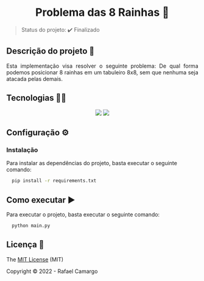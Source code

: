 <h1 align="center">Problema das 8 Rainhas 👑</h1>

> Status do projeto: ✔️ Finalizado


## Descrição do projeto 📝

<p align="justify">
Esta implementação visa resolver o seguinte problema:
De qual forma podemos posicionar 8 rainhas em um tabuleiro 8x8, sem que nenhuma seja atacada pelas demais.
</p>

## Tecnologias 👨‍💻

<p align="center">
  <img src="https://img.shields.io/badge/Python-14354C?style=for-the-badge&logo=python&logoColor=white"/>
  <img src="https://img.shields.io/badge/numpy-%23013243.svg?style=for-the-badge&logo=numpy&logoColor=white"/>
</p>

## Configuração ⚙️

### Instalação

Para instalar as dependências do projeto, basta executar o seguinte comando:

```bash
  pip install -r requirements.txt
```

## Como executar ▶️

Para executar o projeto, basta executar o seguinte comando:

```bash
  python main.py
```

## Licença 🔑

The [MIT License](https://github.com/rafandoo/8-queens/blob/636a0e5871ec5e259c94c99bc116c6bc86d6d38e/LICENSE) (MIT)

Copyright :copyright: 2022 - Rafael Camargo


